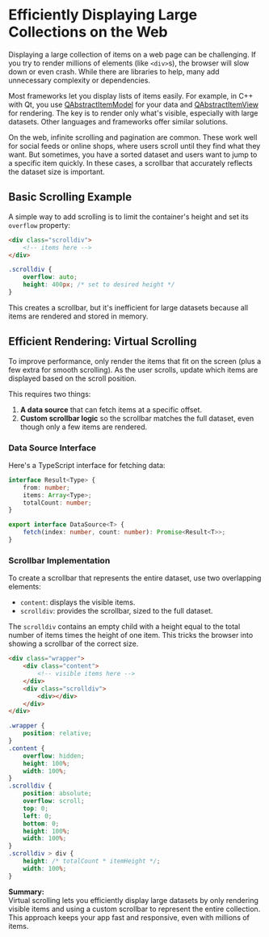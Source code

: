 # Efficiently Displaying Large Collections on the Web

Displaying a large collection of items on a web page can be challenging. If you try to render millions of elements (like `<div>`s), the browser will slow down or even crash. While there are libraries to help, many add unnecessary complexity or dependencies.

Most frameworks let you display lists of items easily. For example, in C++ with Qt, you use [QAbstractItemModel](https://doc.qt.io/qt-6/qabstractitemmodel.html) for your data and [QAbstractItemView](https://doc.qt.io/qt-6/qabstractitemview.html) for rendering. The key is to render only what's visible, especially with large datasets. Other languages and frameworks offer similar solutions.

On the web, infinite scrolling and pagination are common. These work well for social feeds or online shops, where users scroll until they find what they want. But sometimes, you have a sorted dataset and users want to jump to a specific item quickly. In these cases, a scrollbar that accurately reflects the dataset size is important.

## Basic Scrolling Example

A simple way to add scrolling is to limit the container's height and set its `overflow` property:

```html
<div class="scrolldiv">
    <!-- items here -->
</div>
```
```css
.scrolldiv {
    overflow: auto;
    height: 400px; /* set to desired height */
}
```

This creates a scrollbar, but it's inefficient for large datasets because all items are rendered and stored in memory.

## Efficient Rendering: Virtual Scrolling

To improve performance, only render the items that fit on the screen (plus a few extra for smooth scrolling). As the user scrolls, update which items are displayed based on the scroll position.

This requires two things:
1. **A data source** that can fetch items at a specific offset.
2. **Custom scrollbar logic** so the scrollbar matches the full dataset, even though only a few items are rendered.

### Data Source Interface

Here's a TypeScript interface for fetching data:

```ts
interface Result<Type> {
    from: number;
    items: Array<Type>;
    totalCount: number;
}

export interface DataSource<T> {
    fetch(index: number, count: number): Promise<Result<T>>;
}
```

### Scrollbar Implementation

To create a scrollbar that represents the entire dataset, use two overlapping elements:
- `content`: displays the visible items.
- `scrolldiv`: provides the scrollbar, sized to the full dataset.

The `scrolldiv` contains an empty child with a height equal to the total number of items times the height of one item. This tricks the browser into showing a scrollbar of the correct size.

```html
<div class="wrapper">
    <div class="content">
        <!-- visible items here -->
    </div>
    <div class="scrolldiv">
        <div></div>
    </div>
</div>
```
```css
.wrapper {
    position: relative;
}
.content {
    overflow: hidden;
    height: 100%;
    width: 100%;
}
.scrolldiv {
    position: absolute;
    overflow: scroll;
    top: 0;
    left: 0;
    bottom: 0;
    height: 100%;
    width: 100%;
}
.scrolldiv > div {
    height: /* totalCount * itemHeight */;
    width: 100%;
}
```

**Summary:**  
Virtual scrolling lets you efficiently display large datasets by only rendering visible items and using a custom scrollbar to represent the entire collection. This approach keeps your app fast and responsive, even with millions of items.
